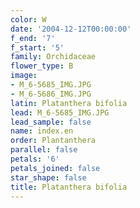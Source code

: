 ```yaml
---
color: W
date: '2004-12-12T00:00:00'
f_end: '7'
f_start: '5'
family: Orchidaceae
flower_type: B
image:
- M_6-5685_IMG.JPG
- M_6-5686_IMG.JPG
latin: Platanthera bifolia
lead: M_6-5685_IMG.JPG
lead_sample: false
name: index.en
order: Plantanthera
parallel: false
petals: '6'
petals_joined: false
star_shape: false
title: Platanthera bifolia
---
```

